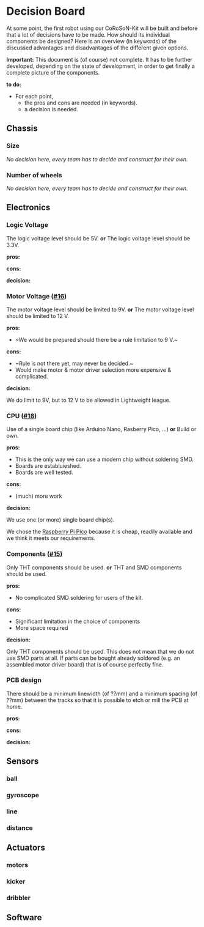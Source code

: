 # Decision Board

At some point, the first robot using our CoRoSoN-Kit will be built and before that a lot of decisions have to be made. How should its individual components be designed?
Here is an overview (in keywords) of the discussed advantages and
disadvantages of the different given options.

**Important:**
This document is (of course) not complete.
It has to be further developed, depending on the state of development, in order to get finally a complete picture of the components.

**to do:**

- For each point,
  - the pros and cons are needed (in keywords).
  - a decision is needed.

## Chassis

### Size

_No decision here, every team has to decide and construct for their own._

### Number of wheels

_No decision here, every team has to decide and construct for their own._

## Electronics

### Logic Voltage

The logic voltage level should be 5V.
**or**
The logic voltage level should be 3.3V.

**pros:**

**cons:**

**decision:**

### Motor Voltage ([#16](https://github.com/CoRoSoN-Kit/CoRoSoN-Kit/issues/16))

The motor voltage level should be limited to 9V.
**or**
The motor voltage level should be limited to 12 V.

**pros:**

- ~We would be prepared should there be a rule limitation to 9 V.~

**cons:**

- ~Rule is not there yet, may never be decided.~
- Would make motor & motor driver selection more expensive & complicated.

**decision:**

We do limit to 9V, but to 12 V to be allowed in Lightweight league.

### CPU ([#18](https://github.com/CoRoSoN-Kit/CoRoSoN-Kit/issues/18))

Use of a single board chip (like Arduino Nano, Rasberry Pico, ...)
**or**
Build or own.

**pros:**

- This is the only way we can use a modern chip without soldering SMD.
- Boards are establuieshed.
- Boards are well tested.

**cons:**

- (much) more work

**decision:**

We use one (or more) single board chip(s).

We chose the [Raspberry Pi Pico](https://www.raspberrypi.com/documentation/microcontrollers/raspberry-pi-pico.html) because it is cheap, readily available and we think it meets our requirements.

### Components ([#15](https://github.com/CoRoSoN-Kit/CoRoSoN-Kit/issues/15))

Only THT components should be used.
**or**
THT and SMD components should be used.

**pros:**

- No complicated SMD soldering for users of the kit.

**cons:**

- Significant limitation in the choice of components
- More space required

**decision:**

Only THT components should be used.
This does not mean that we do not use SMD parts at all.
If parts can be bought already soldered (e.g. an assembled motor driver board) that is of course perfectly fine.

### PCB design

There should be a minimum linewidth (of ??mm) and a minimum spacing (of ??mm) between the tracks so that it is possible to etch or mill the PCB at home.

**pros:**

**cons:**

**decision:**

## Sensors

### ball

### gyroscope

### line

### distance

## Actuators

### motors

### kicker

### dribbler

## Software
